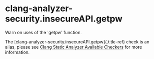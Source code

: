 # clang-analyzer-security.insecureAPI.getpw

Warn on uses of the \'getpw\' function.

The [clang-analyzer-security.insecureAPI.getpw]{.title-ref} check is an
alias, please see [Clang Static Analyzer Available
Checkers](https://clang.llvm.org/docs/analyzer/checkers.html#security-insecureapi-getpw)
for more information.

